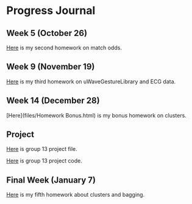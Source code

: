 # Progress Journal

## Week 5 (October 26)

[Here](files/Homework2.html) is my second homework on match odds.

## Week 9 (November 19)

[Here](files/Homework3.html) is my third homework on uWaveGestureLibrary and ECG data. 

## Week 14 (December 28)

[Here](files/Homework Bonus.html) is my bonus homework on clusters. 

## Project

[Here](files/Project_Group13.html) is group 13 project file.

[Here](files/ProjectFinal_Group13.R) is group 13 project code.

## Final Week (January 7)

[Here](files/Homework_5.html) is my fifth homework about clusters and bagging. 